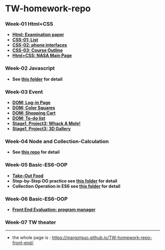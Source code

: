 # TW-homework-repo

### Week-01 Html+CSS

* [**Html: Examination paper**](https://margotguo.github.io/Task-Week1-Basic-html/)
* [**CSS-01: List**](https://margotguo.github.io/Task-Week1-Basic-CSS/)
* [**CSS-02: phone interfaces**](https://margotguo.github.io/Task-Week1-CSS2/)
* [**CSS-03: Course Outline**](https://margotguo.github.io/TW-homework-repo-front-end/Week-01-html-CSS/CSS03-course-outline/course-outline.html)
* [**Html+CSS: NASA Main Page**](https://margotguo.github.io/tw-stage-1-project-1-2019-11-29-9-25-26-395/)

### Week-02 Javascript

* **See [this folder](https://github.com/MargotGuo/TW-homework-repo-front-end/tree/master/Week-02-basic-JS) for detail**

### Week-03 Event

* [**DOM: Log-in Page**](https://margotguo.github.io/TW-homework-repo-front-end/Week-03-Functions-and-events/02-DOM01/q1-log-in/login.html)
* [**DOM: Color Squares**](https://margotguo.github.io/TW-homework-repo-front-end/Week-03-Functions-and-events/02-DOM01/q2-div-change-color/color-square.html)
* [**DOM: Shopping Cart**](https://margotguo.github.io/TW-homework-repo-front-end/Week-03-Functions-and-events/03-DOM02-shopping-cart/shoppingCart.html)
* [**DOM: To-do list**](https://margotguo.github.io/TW-homework-repo-front-end/Week-03-Functions-and-events/05-to-do-List/listIndex.html)
* [**Stage1, Project3: Whack A Mole!**](https://margotguo.github.io/TW-homework-repo-front-end/Week-03-Functions-and-events/06-whack-a-mole/whack-a-mole.html)
* [**Stage1, Project3: 3D Gallery**](https://margotguo.github.io/TW-homework-repo-front-end/Week-03-Functions-and-events/07-3D-Gallery-Pro/index.html)

### Week-04 Node and Collection-Calculation

* **See [this repo](https://github.com/MargotGuo/collection-calculate-camp-2019-12-23-1-27-56-370) for detail**

### Week-05 Basic-ES6-OOP

* [**Take-Out Food**](https://margotguo.github.io/TW-homework-repo-front-end/Week-05-Basic-ES6-OOP/01-Basic-ES6/q2-take-out-food/public/index.html)
* **Step-by-Step OO practice see [this folder](https://margotguo.github.io/TW-homework-repo-front-end/Week-05-Basic-ES6-OOP/02-OOP) for detail**
* **Collection Operation in ES6 see [this folder](https://margotguo.github.io/TW-homework-repo-front-end/Week-05-Basic-ES6-OOP/03-collection-operation) for detail**

### Week-06 Basic-ES6-OOP

* [**Front End Evaluation: program manager**](https://margotguo.github.io/TW-homework-repo-front-end/Week-06-Program-Manager)

### Week-07 TW theater

------
* the whole page is : https://margotguo.github.io/TW-homework-repo-front-end/.
